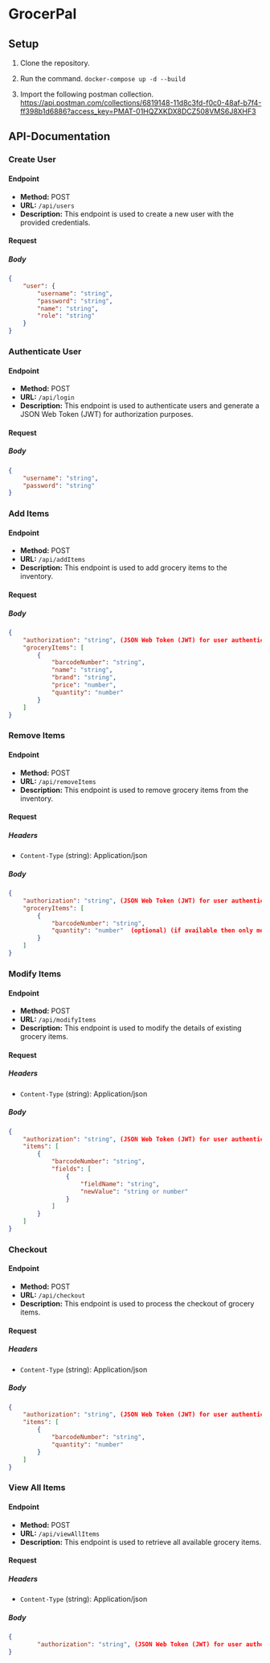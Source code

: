 # GrocerPal

## Setup
1. Clone the repository.

2. Run the command.
`docker-compose up -d --build`

3. Import the following postman collection.
https://api.postman.com/collections/6819148-11d8c3fd-f0c0-48af-b7f4-ff398b1d6886?access_key=PMAT-01HQZXKDX8DCZ508VMS6J8XHF3

## API-Documentation

### Create User

#### Endpoint

- **Method:** POST
- **URL:** `/api/users`
- **Description:** This endpoint is used to create a new user with the provided credentials.

#### Request

##### Body

```json 
{
    "user": {
        "username": "string",
        "password": "string",
        "name": "string",
        "role": "string"
    }
}
```

### Authenticate User

#### Endpoint

- **Method:** POST
- **URL:** `/api/login`
- **Description:** This endpoint is used to authenticate users and generate a JSON Web Token (JWT) for authorization purposes.

#### Request

##### Body

```json
{
    "username": "string",
    "password": "string"
}
```
### Add Items

#### Endpoint

- **Method:** POST
- **URL:** `/api/addItems`
- **Description:** This endpoint is used to add grocery items to the inventory.

#### Request

##### Body

```json
{
    "authorization": "string", (JSON Web Token (JWT) for user authentication)
    "groceryItems": [
        {
            "barcodeNumber": "string",
            "name": "string",
            "brand": "string",
            "price": "number",
            "quantity": "number"
        }
    ]
}
```

### Remove Items

#### Endpoint

- **Method:** POST
- **URL:** `/api/removeItems`
- **Description:** This endpoint is used to remove grocery items from the inventory.

#### Request

##### Headers

- `Content-Type` (string): Application/json

##### Body

```json
{
    "authorization": "string", (JSON Web Token (JWT) for user authentication)
    "groceryItems": [
        {
            "barcodeNumber": "string",
            "quantity": "number"  (optional) (if available then only mentioned quantity will be reduced)
        }
    ]
}
```

### Modify Items

#### Endpoint

- **Method:** POST
- **URL:** `/api/modifyItems`
- **Description:** This endpoint is used to modify the details of existing grocery items.

#### Request

##### Headers
- `Content-Type` (string): Application/json

##### Body

```json
{
    "authorization": "string", (JSON Web Token (JWT) for user authentication)
    "items": [
        {
            "barcodeNumber": "string",
            "fields": [
                {
                    "fieldName": "string",
                    "newValue": "string or number"
                }
            ]
        }
    ]
}
```

### Checkout

#### Endpoint

- **Method:** POST
- **URL:** `/api/checkout`
- **Description:** This endpoint is used to process the checkout of grocery items.

#### Request

##### Headers
- `Content-Type` (string): Application/json

##### Body

```json
{
    "authorization": "string", (JSON Web Token (JWT) for user authentication)
    "items": [
        {
            "barcodeNumber": "string",
            "quantity": "number"
        }
    ]
}
```
### View All Items

#### Endpoint

- **Method:** POST
- **URL:** `/api/viewAllItems`
- **Description:** This endpoint is used to retrieve all available grocery items.

#### Request

##### Headers

- `Content-Type` (string): Application/json

##### Body

```json
{
        "authorization": "string", (JSON Web Token (JWT) for user authentication)
}
```
